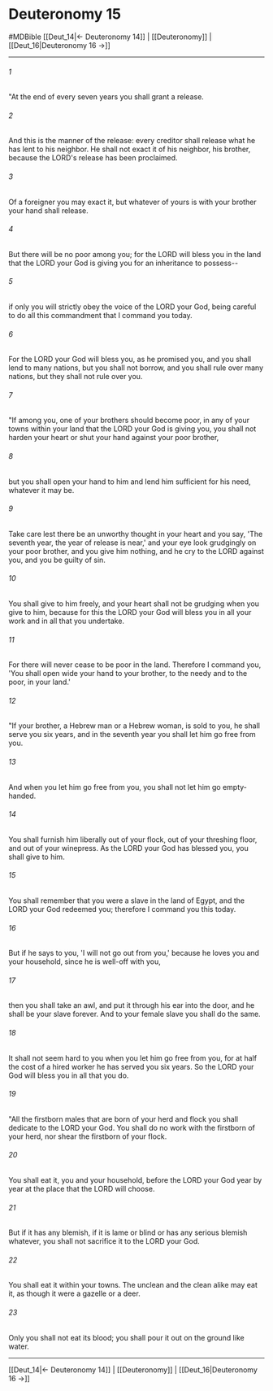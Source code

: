 # Deuteronomy 15
#MDBible
[[Deut_14|← Deuteronomy 14]] | [[Deuteronomy]] | [[Deut_16|Deuteronomy 16 →]]

***

###### 1 

"At the end of every seven years you shall grant a release. 

###### 2 

And this is the manner of the release: every creditor shall release what he has lent to his neighbor. He shall not exact it of his neighbor, his brother, because the LORD's release has been proclaimed. 

###### 3 

Of a foreigner you may exact it, but whatever of yours is with your brother your hand shall release. 

###### 4 

But there will be no poor among you; for the LORD will bless you in the land that the LORD your God is giving you for an inheritance to possess-- 

###### 5 

if only you will strictly obey the voice of the LORD your God, being careful to do all this commandment that I command you today. 

###### 6 

For the LORD your God will bless you, as he promised you, and you shall lend to many nations, but you shall not borrow, and you shall rule over many nations, but they shall not rule over you. 

###### 7 

"If among you, one of your brothers should become poor, in any of your towns within your land that the LORD your God is giving you, you shall not harden your heart or shut your hand against your poor brother, 

###### 8 

but you shall open your hand to him and lend him sufficient for his need, whatever it may be. 

###### 9 

Take care lest there be an unworthy thought in your heart and you say, 'The seventh year, the year of release is near,' and your eye look grudgingly on your poor brother, and you give him nothing, and he cry to the LORD against you, and you be guilty of sin. 

###### 10 

You shall give to him freely, and your heart shall not be grudging when you give to him, because for this the LORD your God will bless you in all your work and in all that you undertake. 

###### 11 

For there will never cease to be poor in the land. Therefore I command you, 'You shall open wide your hand to your brother, to the needy and to the poor, in your land.' 

###### 12 

"If your brother, a Hebrew man or a Hebrew woman, is sold to you, he shall serve you six years, and in the seventh year you shall let him go free from you. 

###### 13 

And when you let him go free from you, you shall not let him go empty-handed. 

###### 14 

You shall furnish him liberally out of your flock, out of your threshing floor, and out of your winepress. As the LORD your God has blessed you, you shall give to him. 

###### 15 

You shall remember that you were a slave in the land of Egypt, and the LORD your God redeemed you; therefore I command you this today. 

###### 16 

But if he says to you, 'I will not go out from you,' because he loves you and your household, since he is well-off with you, 

###### 17 

then you shall take an awl, and put it through his ear into the door, and he shall be your slave forever. And to your female slave you shall do the same. 

###### 18 

It shall not seem hard to you when you let him go free from you, for at half the cost of a hired worker he has served you six years. So the LORD your God will bless you in all that you do. 

###### 19 

"All the firstborn males that are born of your herd and flock you shall dedicate to the LORD your God. You shall do no work with the firstborn of your herd, nor shear the firstborn of your flock. 

###### 20 

You shall eat it, you and your household, before the LORD your God year by year at the place that the LORD will choose. 

###### 21 

But if it has any blemish, if it is lame or blind or has any serious blemish whatever, you shall not sacrifice it to the LORD your God. 

###### 22 

You shall eat it within your towns. The unclean and the clean alike may eat it, as though it were a gazelle or a deer. 

###### 23 

Only you shall not eat its blood; you shall pour it out on the ground like water. 

***

[[Deut_14|← Deuteronomy 14]] | [[Deuteronomy]] | [[Deut_16|Deuteronomy 16 →]]
